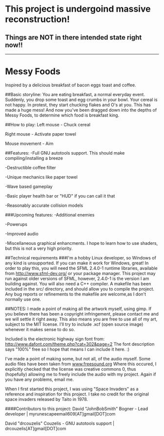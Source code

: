 # This project is undergoind massive reconstruction! 
## Things are NOT in there intended state right now!!

---------------------------------------------------------------------------

# Messy Foods
Inspired by a delicious breakfast of bacon eggs toast and coffee.

##Basic storyline:
You are eating breakfast, a normal everyday event. Suddenly, you drop 
some toast and egg crumbs in your bowl. Your cereal is not happy. In 
protest, they start chucking flakes and O's at you. This has made a huge 
mess! And now you've been dragged down into the depths of Messy Foods,
to determine which food is breakfast king.

##How to play:
Left mouse - Chuck cereal

Right mouse - Activate paper towel

Mouse movement - Aim

##Features:
-Full GNU autotools support. This should make compiling/installing a breeze

-Destructible coffee filter

-Unique mechanics like paper towel

-Wave based gameplay

-Basic player health bar or "HUD" if you can call it that

-Reasonably accurate collision models

###Upcoming features:
-Additional enemies

-Powerups

-Improved audio

-Miscellaneous graphical enhancments. I hope to learn how to use shaders, but this is not a very high priority.

##Technical requirements
###I'm a hobby Linux developer, so Windows of any kind is unsupported. If you can make it work for Windows, great!
In order to play this, you will need the SFML 2.4.0-1 runtime libraries, available from http://www.sfml-dev.org/
or your package manager. This project may run against older versions of SFML, however, 2.4.0-1 is the version I am 
building against. You will also  need a C++ compiler. A makefile has been included in the src/ directory, and
should allow you to compile the project. Any bug reports or refinements to the makefile are welcome,as I don't 
normally use one.

##NOTES:
I made a point of making all the artwork myself, using gimp. If you believe there has been a copyright infringement,
please contact me and we will settle it right away. This also means you are free to use all of my art, subject to the MIT license. I'll try to include .xcf (open source image) whenever it makes sense to do so.

Included is the electronic highway sign font from: 
http://www.dafont.com/theme.php?cat=302&page=2
The font description says "100%" free so I hope that means I can include it here. :)

I've made a point of making some, but not all, of the audio myself. Some audio files have been taken from www.freesound.org
Where this occured, I explicitly checked that the license was creative commons 0, thus (hopefully) allowing me to freely
include the audio with my project. Again if you have any problems, email me.

When I first started this project, I was using "Space Invaders" as a reference and inspiration for this project. I take
no credit for the original space invaders released by Taito in 1978.

####Contributors to this project:
David "JohnBobSmith" Bogner - Lead developer | myrunescapeemail609[AT]gmail[DOT]com

David "drcouzelis" Couzelis - GNU autotools support | drcouzelis[AT]gmail[DOT]com
